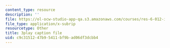 ```yaml
---
content_type: resource
description: ''
file: https://ol-ocw-studio-app-qa.s3.amazonaws.com/courses/res-6-012-introduction-to-probability-spring-2018/c9c3151247b95411bf9bad06df3dcbb4_HDvYPl8D8Bs.vtt
file_type: application/x-subrip
resourcetype: Other
title: 3play caption file
uid: c9c31512-47b9-5411-bf9b-ad06df3dcbb4
---
```

